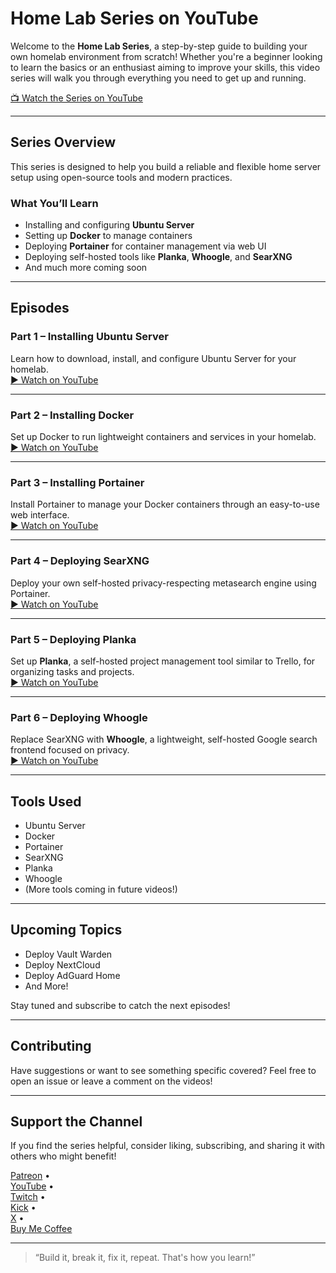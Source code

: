 # Home Lab Series on YouTube

Welcome to the **Home Lab Series**, a step-by-step guide to building your own homelab environment from scratch! Whether you're a beginner looking to learn the basics or an enthusiast aiming to improve your skills, this video series will walk you through everything you need to get up and running.

[📺 Watch the Series on YouTube](https://www.youtube.com/playlist?list=PL_YkBCWpZ77UXw-o7Bk_pKs-0C_zX4PV9)

---

## Series Overview

This series is designed to help you build a reliable and flexible home server setup using open-source tools and modern practices.

### What You’ll Learn
- Installing and configuring **Ubuntu Server**
- Setting up **Docker** to manage containers
- Deploying **Portainer** for container management via web UI
- Deploying self-hosted tools like **Planka**, **Whoogle**, and **SearXNG**
- And much more coming soon

---

## Episodes

### Part 1 – Installing Ubuntu Server
Learn how to download, install, and configure Ubuntu Server for your homelab.  
[▶️ Watch on YouTube](https://youtu.be/Gb7YuLiAdo4)

---

### Part 2 – Installing Docker
Set up Docker to run lightweight containers and services in your homelab.  
[▶️ Watch on YouTube](https://youtu.be/Q96xcwy2C0k)

---

### Part 3 – Installing Portainer
Install Portainer to manage your Docker containers through an easy-to-use web interface.  
[▶️ Watch on YouTube](https://youtu.be/1Kcp9b6E_yQ)

---

### Part 4 – Deploying SearXNG  
Deploy your own self-hosted privacy-respecting metasearch engine using Portainer.  
[▶️ Watch on YouTube](https://youtu.be/ps8y1ewiRlY)

---

### Part 5 – Deploying Planka  
Set up **Planka**, a self-hosted project management tool similar to Trello, for organizing tasks and projects.  
[▶️ Watch on YouTube](https://youtu.be/vpzO7eJkOYg)

---

### Part 6 – Deploying Whoogle  
Replace SearXNG with **Whoogle**, a lightweight, self-hosted Google search frontend focused on privacy.  
[▶️ Watch on YouTube](https://youtu.be/6mGvfn7hCE0)

---

## Tools Used
- Ubuntu Server  
- Docker  
- Portainer  
- SearXNG  
- Planka  
- Whoogle  
- (More tools coming in future videos!)

---

## Upcoming Topics
- Deploy Vault Warden  
- Deploy NextCloud  
- Deploy AdGuard Home  
- And More!

Stay tuned and subscribe to catch the next episodes!

---

## Contributing
Have suggestions or want to see something specific covered? Feel free to open an issue or leave a comment on the videos!

---

## Support the Channel
If you find the series helpful, consider liking, subscribing, and sharing it with others who might benefit!

[Patreon](https://bit.ly/4e3Rdri) •  
[YouTube](https://bit.ly/4n35XuI) •  
[Twitch](https://urlshorter.net/vJVlqU) •  
[Kick](https://bit.ly/45lBUrX) •  
[X](https://urlshorter.net/ALeDhI) •  
[Buy Me Coffee](https://bit.ly/BuyLucianCoffee)

---

> “Build it, break it, fix it, repeat. That's how you learn!”
